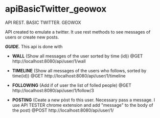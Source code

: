 # apiBasicTwitter_geowox
API REST. BASIC TWITTER. GEOWOX

API created to emulate a twitter.
It use rest methods to see messages of users or create new posts.

**_GUIDE._**
This api is done with 


- **WALL** (Show all messages of the user sorted by time (id))
@GET
http://localhost:8080/api/user/1/wall


- **TIMELINE** (Show all messages of the users who follows, sorted by time(id))
@GET
http://localhost:8080/api/user/1/timeline


- **FOLLOWING** (Add if of user the list of folled people)
@GET
http://localhost:8080/api/user/1/follow/3


- **POSTING** (Ceate a new pòst fo this user. Necessary pass a message. I use API TESTER chrome extension and add "message" to the body of the post)
@POST
http://localhost:8080/api/user/1/

